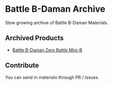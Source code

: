 # Battle B-Daman Archive

Slow growing archive of Battle B-Daman Materials.

## Archived Products

 - [Battle B-Daman Zero Battle Mini-B](https://github.com/chent7/battlebdaman/blob/master/Battle%20B-Daman%20Zero%20Battle%20Mini-B/README.md)

## Contribute

You can send in materials through PR / Issues. 
